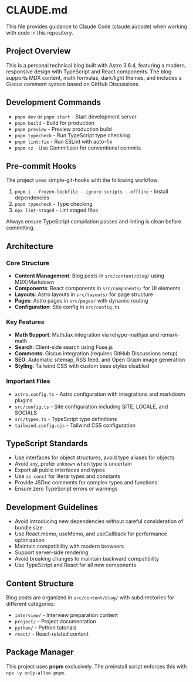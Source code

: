 # CLAUDE.md

This file provides guidance to Claude Code (claude.ai/code) when working with code in this repository.

## Project Overview

This is a personal technical blog built with Astro 3.6.4, featuring a modern, responsive design with TypeScript and React components. The blog supports MDX content, math formulas, dark/light themes, and includes a Giscus comment system based on GitHub Discussions.

## Development Commands

- `pnpm dev` or `pnpm start` - Start development server
- `pnpm build` - Build for production
- `pnpm preview` - Preview production build
- `pnpm typecheck` - Run TypeScript type checking
- `pnpm lint:fix` - Run ESLint with auto-fix
- `pnpm cz` - Use Commitizen for conventional commits

## Pre-commit Hooks

The project uses simple-git-hooks with the following workflow:
1. `pnpm i --frozen-lockfile --ignore-scripts --offline` - Install dependencies
2. `pnpm typecheck` - Type checking
3. `npx lint-staged` - Lint staged files

Always ensure TypeScript compilation passes and linting is clean before committing.

## Architecture

### Core Structure
- **Content Management**: Blog posts in `src/content/blog/` using MDX/Markdown
- **Components**: React components in `src/components/` for UI elements
- **Layouts**: Astro layouts in `src/layouts/` for page structure
- **Pages**: Astro pages in `src/pages/` with dynamic routing
- **Configuration**: Site config in `src/config.ts`

### Key Features
- **Math Support**: MathJax integration via rehype-mathjax and remark-math
- **Search**: Client-side search using Fuse.js
- **Comments**: Giscus integration (requires GitHub Discussions setup)
- **SEO**: Automatic sitemap, RSS feed, and Open Graph image generation
- **Styling**: Tailwind CSS with custom base styles disabled

### Important Files
- `astro.config.ts` - Astro configuration with integrations and markdown plugins
- `src/config.ts` - Site configuration including SITE, LOCALE, and SOCIALS
- `src/types.ts` - TypeScript type definitions
- `tailwind.config.cjs` - Tailwind CSS configuration

## TypeScript Standards

- Use interfaces for object structures, avoid type aliases for objects
- Avoid `any`, prefer `unknown` when type is uncertain
- Export all public interfaces and types
- Use `as const` for literal types and constants
- Provide JSDoc comments for complex types and functions
- Ensure zero TypeScript errors or warnings

## Development Guidelines

- Avoid introducing new dependencies without careful consideration of bundle size
- Use React.memo, useMemo, and useCallback for performance optimization
- Maintain compatibility with modern browsers
- Support server-side rendering
- Avoid breaking changes to maintain backward compatibility
- Use TypeScript and React for all new components

## Content Structure

Blog posts are organized in `src/content/blog/` with subdirectories for different categories:
- `interview/` - Interview preparation content
- `project/` - Project documentation
- `python/` - Python tutorials
- `react/` - React-related content

## Package Manager

This project uses **pnpm** exclusively. The preinstall script enforces this with `npx -y only-allow pnpm`.